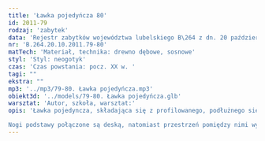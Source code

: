 ```yaml
---
title: 'Ławka pojedyńcza 80'
id: 2011-79
rodzaj: 'zabytek'
data: 'Rejestr zabytków województwa lubelskiego B\264 z dn. 20 października 2011 r. '
nr: 'B.264.20.10.2011.79-80'
matTech: 'Materiał, technika: drewno dębowe, sosnowe'
styl: 'Styl: neogotyk'
czas: 'Czas powstania: pocz. XX w. '
tagi: ""
ekstra: ""
mp3: '../mp3/79-80. Ławka pojedyńcza.mp3'
obiekt3d: '../models/79-80. Ławka pojedyńcza.glb'
warsztat: 'Autor, szkoła, warsztat:'
opis: 'Ławka pojedyncza, składająca się z profilowanego, podłużnego siedziska, w które wprawione są cztery ażurowe podstawy. 

Nogi podstawy połączone są deską, natomiast przestrzeń pomiędzy nimi wycięta tworząc charakterystyczny trójlistny ośli grzbiet.'
---
```




